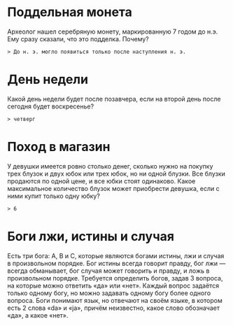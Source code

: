 # Поддельная монета

Археолог нашел серебряную монету, маркированную 7 годом до н.э. Ему сразу сказали, что это подделка. Почему?

    > До н. э. могло появиться только после наступления н. э.

# День недели

Какой день недели будет после позавчера, если на второй день после сегодня будет воскресенье?

    > четверг

# Поход в магазин

У девушки имеется ровно столько денег, сколько нужно на покупку трех блузок и двух юбок или трех юбок, но ни одной блузки.
Все блузки продаются по одной цене, и все юбки стоят одинаково.
Какое максимальное количество блузок может приобрести девушка, если с ними купит только одну юбку?

    > 6

# Боги лжи, истины и случая

Есть три бога: A, B и C, которые являются богами истины, лжи и случая в произвольном порядке.
Бог истины всегда говорит правду, бог лжи — всегда обманывает,
бог случая может говорить и правду, и ложь в произвольном порядке.
Требуется определить богов, задав 3 вопроса, на которые можно ответить «да» или «нет».
Каждый вопрос задаётся только одному богу, но можно задавать одному богу более одного вопроса.
Боги понимают язык, но отвечают на своём языке, в котором есть 2 слова «da» и «ja»,
причём неизвестно, какое слово обозначает «да», а какое «нет».
